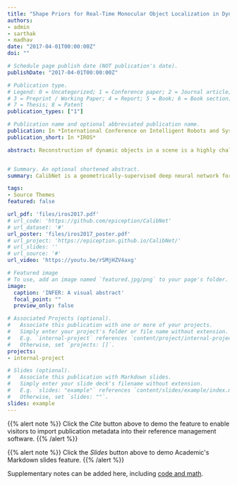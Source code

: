 ```yaml
---
title: "Shape Priors for Real-Time Monocular Object Localization in Dynamic Environments"
authors:
- admin
- sarthak
- madhav
date: "2017-04-01T00:00:00Z"
doi: ""

# Schedule page publish date (NOT publication's date).
publishDate: "2017-04-01T00:00:00Z"

# Publication type.
# Legend: 0 = Uncategorized; 1 = Conference paper; 2 = Journal article;
# 3 = Preprint / Working Paper; 4 = Report; 5 = Book; 6 = Book section;
# 7 = Thesis; 8 = Patent
publication_types: ["1"]

# Publication name and optional abbreviated publication name.
publication: In *International Conference on Intelligent Robots and Systems*
publication_short: In *IROS*

abstract: Reconstruction of dynamic objects in a scene is a highly challenging problem in the context of SLAM. In this paper, we present a real-time monocular object localization system that estimates the shape and pose of dynamic objects in real-time, using video frames captured from a moving monocular camera. Although the problem seems to be ill-posed, we demonstrate that, by incorporating prior knowledge of the object category, we can obtain more detailed instance-level reconstructions. As opposed to earlier object model specifications, the proposed shape-prior model leads to the formulation of a Bundle Adjustment-like optimization problem for simultaneous shape and pose estimation. Leveraging recent successes of Convolutional Neural Networks (CNNs) for object keypoint localization, we present a CNN architecture that performs precise keypoint localization. We then demonstrate how these keypoints can be used to recover 3D object properties, while accounting for any 2D localization errors and self-occlusion. We show significant performance improvements compared to state-of-the-art monocular competitors for 2D keypoint detection, as well as 3D localization and reconstruction of dynamic objects.


# Summary. An optional shortened abstract.
summary: CalibNet is a geometrically-supervised deep neural network for the extrinsic calibration of lidar-stereo camera rigs.

tags:
- Source Themes
featured: false

url_pdf: 'files/iros2017.pdf'
# url_code: 'https://github.com/epiception/CalibNet'
# url_dataset: '#'
url_poster: 'files/iros2017_poster.pdf'
# url_project: 'https://epiception.github.io/CalibNet/'
# url_slides: ''
# url_source: '#'
url_video: 'https://youtu.be/rSMjHZV4axg'

# Featured image
# To use, add an image named `featured.jpg/png` to your page's folder. 
image:
  caption: 'INFER: A visual abstract'
  focal_point: ""
  preview_only: false

# Associated Projects (optional).
#   Associate this publication with one or more of your projects.
#   Simply enter your project's folder or file name without extension.
#   E.g. `internal-project` references `content/project/internal-project/index.md`.
#   Otherwise, set `projects: []`.
projects:
- internal-project

# Slides (optional).
#   Associate this publication with Markdown slides.
#   Simply enter your slide deck's filename without extension.
#   E.g. `slides: "example"` references `content/slides/example/index.md`.
#   Otherwise, set `slides: ""`.
slides: example
---
```


{{% alert note %}}
Click the *Cite* button above to demo the feature to enable visitors to import publication metadata into their reference management software.
{{% /alert %}}

{{% alert note %}}
Click the *Slides* button above to demo Academic's Markdown slides feature.
{{% /alert %}}

Supplementary notes can be added here, including [code and math](https://sourcethemes.com/academic/docs/writing-markdown-latex/).
